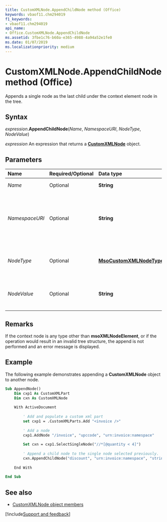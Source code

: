 ```yaml
---
title: CustomXMLNode.AppendChildNode method (Office)
keywords: vbaof11.chm294019
f1_keywords:
- vbaof11.chm294019
api_name:
- Office.CustomXMLNode.AppendChildNode
ms.assetid: 3fbe1c76-b60a-e365-4988-4a94a52e1fe0
ms.date: 01/07/2019
ms.localizationpriority: medium
---
```



# CustomXMLNode.AppendChildNode method (Office)

Appends a single node as the last child under the context element node in the tree. 


## Syntax

_expression_.**AppendChildNode**(_Name_, _NamespaceURI_, _NodeType_, _NodeValue_)

_expression_ An expression that returns a **[CustomXMLNode](Office.CustomXMLNode.md)** object.


## Parameters

|Name|Required/Optional|Data type|Description|
|:-----|:-----|:-----|:-----|
| _Name_|Optional|**String**|Represents the base name of the element to be appended.|
| _NamespaceURI_|Optional|**String**|Represents the namespace of the element to be appended. This parameter is required to append nodes of type **msoCustomXMLNodeElement** or **msoCustomXMLNodeAttribute**; otherwise, it is ignored.|
| _NodeType_|Optional|**[MsoCustomXMLNodeType](office.msocustomxmlnodetype.md)**|Specifies the type of node to append. If the parameter is not specified, it is assumed to be of type **msoCustomXMLNodeElement**.|
| _NodeValue_|Optional|**String**|Used to set the value of the appended node for those nodes that allow text. If the node doesn't allow text, the parameter is ignored.|

## Remarks

If the context node is any type other than **msoXMLNodeElement**, or if the operation would result in an invalid tree structure, the append is not performed and an error message is displayed.


## Example

The following example demonstrates appending a **CustomXMLNode** object to another node.


```vb
Sub AppendNode() 
    Dim cxp1 As CustomXMLPart 
    Dim cxn As CustomXMLNode 
 
    With ActiveDocument 
 
        ' Add and populate a custom xml part 
        set cxp1 = .CustomXMLParts.Add "<invoice />" 
         
        ' Add a node 
        cxp1.AddNode "/invoice", "upccode", "urn:invoice:namespace" 
                        
        Set cxn = cxp1.SelectSingleNode("//*[@quantity < 4]")  
 
        ' Append a child node to the single node selected previously. 
        cxn.AppendChildNode("discount", "urn:invoice:namespace", "string", "0.10")          
                         
    End With 
     
End Sub
```


## See also

- [CustomXMLNode object members](overview/library-reference/customxmlnode-members-office.md)

[!include[Support and feedback](~/includes/feedback-boilerplate.md)]